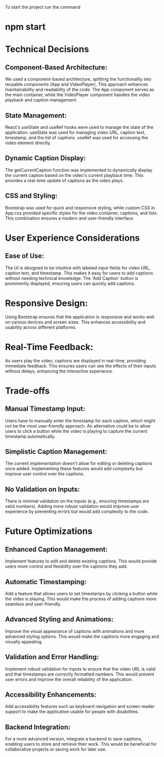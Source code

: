 To start the project run the command

# npm start

# Technical Decisions
## Component-Based Architecture:

We used a component-based architecture, splitting the functionality into reusable components (App and VideoPlayer). This approach enhances maintainability and readability of the code.
The App component serves as the main container, while the VideoPlayer component handles the video playback and caption management.

## State Management:

React's useState and useRef hooks were used to manage the state of the application. useState was used for managing video URL, caption text, timestamp, and the list of captions. useRef was used for accessing the video element directly.

## Dynamic Caption Display:

The getCurrentCaption function was implemented to dynamically display the current caption based on the video's current playback time. This provides a real-time update of captions as the video plays.

## CSS and Styling:

Bootstrap was used for quick and responsive styling, while custom CSS in App.css provided specific styles for the video container, captions, and lists. This combination ensures a modern and user-friendly interface.

# User Experience Considerations

## Ease of Use:

The UI is designed to be intuitive with labeled input fields for video URL, caption text, and timestamp. This makes it easy for users to add captions without needing technical knowledge.
The 'Add Caption' button is prominently displayed, ensuring users can quickly add captions.

# Responsive Design:

Using Bootstrap ensures that the application is responsive and works well on various devices and screen sizes. This enhances accessibility and usability across different platforms.

# Real-Time Feedback:

As users play the video, captions are displayed in real-time, providing immediate feedback. This ensures users can see the effects of their inputs without delays, enhancing the interactive experience.

# Trade-offs

## Manual Timestamp Input:

Users have to manually enter the timestamp for each caption, which might not be the most user-friendly approach. An alternative could be to allow users to click a button while the video is playing to capture the current timestamp automatically.

## Simplistic Caption Management:

The current implementation doesn't allow for editing or deleting captions once added. Implementing these features would add complexity but improve user control over the captions.

## No Validation on Inputs:

There is minimal validation on the inputs (e.g., ensuring timestamps are valid numbers). Adding more robust validation would improve user experience by preventing errors but would add complexity to the code.

# Future Optimizations

## Enhanced Caption Management:

Implement features to edit and delete existing captions. This would provide users more control and flexibility over the captions they add.

## Automatic Timestamping:

Add a feature that allows users to set timestamps by clicking a button while the video is playing. This would make the process of adding captions more seamless and user-friendly.

## Advanced Styling and Animations:

Improve the visual appearance of captions with animations and more advanced styling options. This would make the captions more engaging and visually appealing.

## Validation and Error Handling:

Implement robust validation for inputs to ensure that the video URL is valid and that timestamps are correctly formatted numbers. This would prevent user errors and improve the overall reliability of the application.

## Accessibility Enhancements:

Add accessibility features such as keyboard navigation and screen reader support to make the application usable for people with disabilities.

## Backend Integration:

For a more advanced version, integrate a backend to save captions, enabling users to store and retrieve their work. This would be beneficial for collaborative projects or saving work for later use.